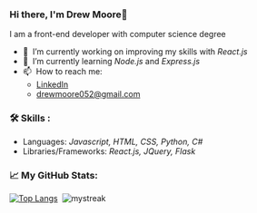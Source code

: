 ### Hi there, I'm Drew Moore👋

I am a front-end developer with computer science degree

- 🔭 &nbsp;I’m currently working on improving my skills with <i>React.js</i>
- 🌱 &nbsp;I’m currently learning <i>Node.js</i> and <i>Express.js</i>
- 📫 &nbsp;How to reach me:
  - [LinkedIn](https://www.linkedin.com/in/drew18moore/)
  - drewmoore052@gmail.com

### :hammer_and_wrench: Skills :
- Languages: <i>Javascript, HTML, CSS, Python, C#</i>
- Libraries/Frameworks: <i>React.js, JQuery, Flask</i>

### :chart_with_upwards_trend: My GitHub Stats:

[![Top Langs](https://github-readme-stats-git-masterrstaa-rickstaa.vercel.app/api/top-langs/?username=drew18moore&layout=compact&exclude_repo=ITCS4231_Project,ITCS4236_Project&langs_count=8&theme=gruvbox&hide_border=true)](https://github.com/anuraghazra/github-readme-stats)&nbsp;&nbsp;<img src="https://github-readme-streak-stats.herokuapp.com/?user=drew18moore&theme=gruvbox&hide_border=true" alt="mystreak"/>
